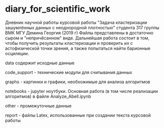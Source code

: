 # diary_for_scientific_work
Дневник научной работы курсовой работы "Задача кластеризации зашумлённых данных с неоднородной плотностью"
студента 317 группы ВМК МГУ Демина Георгия (2019 г)
Файлы представлены в достаточно сыром и "непричёсанном" виде.
Дальнейшая работа состоит в том, чтобы получить результаты кластеризации и проверить их с астофизической точки зрения, а также попытаться найти барионные осциляции.

data содержит исходные данные

code_support - технические модули для считывания данных

graphs - картинки и графики, необхожимые для анализа алгоритмов 

notebooks - jupyter ноутбуки. Основная работа (в том числе реализации алгоритмов) в файле Analyze_Abell.ipynb

other - промежуточные данные

report - файлы Latex, использованные при создании текста курсовой работы
